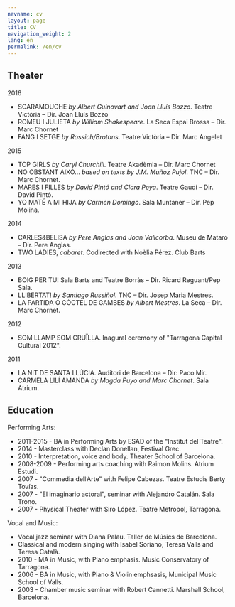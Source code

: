 ```yaml
---
navname: cv
layout: page
title: CV
navigation_weight: 2
lang: en
permalink: /en/cv
---
```



Theater
-------------------------------------------

2016

* SCARAMOUCHE *by Albert Guinovart and Joan Lluís Bozzo*. Teatre Victòria – Dir. Joan Lluís Bozzo
* ROMEU I JULIETA *by William Shakespeare*. La Seca Espai Brossa – Dir. Marc Chornet
* FANG I SETGE *by Rossich/Brotons*. Teatre Victòria – Dir. Marc Angelet

2015

* TOP GIRLS *by Caryl Churchill*. Teatre Akadèmia – Dir. Marc Chornet
* NO OBSTANT AIXÒ… *based on texts by J.M. Muñoz Pujol*. TNC – Dir. Marc Chornet.
* MARES I FILLES *by David Pintó and Clara Peya*. Teatre Gaudí – Dir. David Pintó.
* YO MATÉ A MI HIJA *by Carmen Domingo*. Sala Muntaner – Dir. Pep Molina.

2014

* CARLES&BELISA *by Pere Anglas and Joan Vallcorba*. Museu de Mataró – Dir. Pere Anglas.
* TWO LADIES, *cabaret*. Codirected with Noèlia Pérez. Club Barts

2013

* BOIG PER TU! Sala Barts and Teatre Borràs – Dir. Ricard Reguant/Pep Sala.
* LLIBERTAT! *by Santiago Russiñol*. TNC – Dir. Josep Maria Mestres.
* LA PARTIDA O CÒCTEL DE GAMBES *by Albert Mestres*. La Seca – Dir. Marc Chornet.

2012

* SOM LLAMP SOM CRUÏLLA. Inagural ceremony of "Tarragona Capital Cultural 2012".

2011

* LA NIT DE SANTA LLÚCIA. Auditori de Barcelona – Dir: Paco Mir.
* CARMELA LILÍ AMANDA *by Magda Puyo and Marc Chornet*. Sala Atrium.

Education
----------------------------------------------------------

Performing Arts:

* 2011-2015 - BA in Performing Arts by ESAD of the "Institut del Teatre".
* 2014 - Masterclass with Declan Donellan, Festival Grec.
* 2010 - Interpretation, voice and body. Theater School of Barcelona.
* 2008-2009 - Performing arts coaching with Raimon Molins. Atrium Estudi.
* 2007 - "Commedia dell’Arte" with Felipe Cabezas. Teatre Estudis Berty Tovías.
* 2007 - "El imaginario actoral", seminar with Alejandro Catalán. Sala Trono.
* 2007 - Physical Theater with Siro López. Teatre Metropol, Tarragona.

Vocal and Music:

* Vocal jazz seminar with Diana Palau. Taller de Músics de Barcelona.
* Classical and modern singing with Isabel Soriano, Teresa Valls and Teresa Català.
* 2010 - MA in Music, with Piano emphasis. Music Conservatory of Tarragona.
* 2006 - BA in Music, with Piano & Violin emphsasis, Municipal Music School of Valls.
* 2003 - Chamber music seminar with Robert Cannetti. Marshall School, Barcelona.
